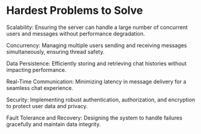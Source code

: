 # Hardest Problems to Solve

Scalability: Ensuring the server can handle a large number of concurrent users and messages without performance degradation.

Concurrency: Managing multiple users sending and receiving messages simultaneously, ensuring thread safety.

Data Persistence: Efficiently storing and retrieving chat histories without impacting performance.

Real-Time Communication: Minimizing latency in message delivery for a seamless chat experience.

Security: Implementing robust authentication, authorization, and encryption to protect user data and privacy.

Fault Tolerance and Recovery: Designing the system to handle failures gracefully and maintain data integrity.
